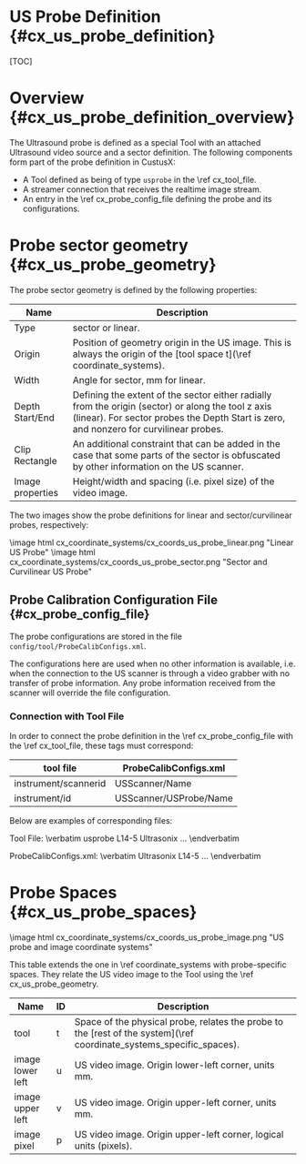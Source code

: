 US Probe Definition {#cx_us_probe_definition}
===========================================================

[TOC]

Overview {#cx_us_probe_definition_overview}
===========================================================

The Ultrasound probe is defined as a special Tool with an attached Ultrasound video source and a sector definition. The following components form part of the probe definition in CustusX:

- A Tool defined as being of type `usprobe` in the \ref cx_tool_file.
- A streamer connection that receives the realtime image stream. 
- An entry in the \ref cx_probe_config_file defining the probe and its configurations.

Probe sector geometry {#cx_us_probe_geometry}
===========================================================

The probe sector geometry is defined by the following properties:

| Name            | Description
| --------------- |-----------------------------
| Type            | sector or linear.
| Origin          | Position of geometry origin in the US image. This is always the origin of the [tool space t](\ref coordinate_systems).
| Width           | Angle for sector, mm for linear.
| Depth Start/End | Defining the extent of the sector either radially from the origin (sector) or along the tool z axis (linear). For sector probes the Depth Start is zero, and nonzero for curvilinear probes.
| Clip Rectangle  | An additional constraint that can be added in the case that some parts of the sector is obfuscated by other information on the US scanner.
| Image properties| Height/width and spacing (i.e. pixel size) of the video image.
The two images show the probe definitions for linear and sector/curvilinear probes, respectively:

\image html cx_coordinate_systems/cx_coords_us_probe_linear.png "Linear US Probe"
\image html cx_coordinate_systems/cx_coords_us_probe_sector.png "Sector and Curvilinear US Probe"

Probe Calibration Configuration File {#cx_probe_config_file}
-----------------------------------------------------------
The probe configurations are stored in the file `config/tool/ProbeCalibConfigs.xml`.

The configurations here are used when no other information is available, i.e. when the connection to the US scanner is through a video grabber with no transfer of probe information. Any probe information received from the scanner will override the file configuration. 

### Connection with Tool File

In order to connect the probe definition in the \ref cx_probe_config_file with the \ref cx_tool_file, these tags must correspond:

| tool file             | ProbeCalibConfigs.xml
| --------------------- |-----------------------------
| instrument/scannerid  | USScanner/Name
| instrument/id         | USScanner/USProbe/Name

Below are examples of corresponding files:

Tool File:
\verbatim
  <instrument>
    <type>usprobe</type>
    <id>L14-5</id>
    <scannerid>Ultrasonix</scannerid>
    ...
  </instrument>
\endverbatim

ProbeCalibConfigs.xml:
\verbatim
	<USScanner>
	    <Name>Ultrasonix</Name>
	    <USProbe>
	        <Name>L14-5</Name>
	        ...
	    </USProbe>
	</USScanner>
\endverbatim


Probe Spaces {#cx_us_probe_spaces}
===========================================================

\image html cx_coordinate_systems/cx_coords_us_probe_image.png "US probe and image coordinate systems"

This table extends the one in \ref coordinate_systems with probe-specific spaces. They relate the US video image to the Tool using the \ref cx_us_probe_geometry.

| Name              |  ID   | Description
| ----------------- | ----- |-----------------------------
| tool              |  t    | Space of the physical probe, relates the probe to the [rest of the system](\ref coordinate_systems_specific_spaces).
| image lower left  |  u    | US video image. Origin lower-left corner, units mm.
| image upper left  |  v    | US video image. Origin upper-left corner, units mm.
| image pixel       |  p    | US video image. Origin upper-left corner, logical units (pixels).

